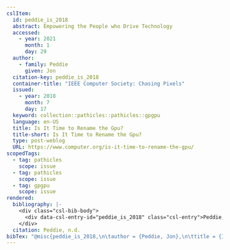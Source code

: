 ```yaml
---
cslItem:
  id: peddie_is_2018
  abstract: Empowering the People who Drive Technology
  accessed:
    - year: 2021
      month: 1
      day: 29
  author:
    - family: Peddie
      given: Jon
  citation-key: peddie_is_2018
  container-title: "IEEE Computer Society: Chasing Pixels"
  issued:
    - year: 2018
      month: 7
      day: 17
  keyword: collection::pathicles::pathicles::gpgpu
  language: en-US
  title: Is It Time to Rename the Gpu?
  title-short: Is It Time to Rename the Gpu?
  type: post-weblog
  URL: https://www.computer.org/is-it-time-to-rename-the-gpu/
scopedTags:
  - tag: pathicles
    scope: issue
  - tag: pathicles
    scope: issue
  - tag: gpgpu
    scope: issue
rendered:
  bibliography: |-
    <div class="csl-bib-body">
      <div data-csl-entry-id="peddie_is_2018" class="csl-entry">Peddie, J. n.d.. Is It Time to Rename the Gpu? <i>IEEE Computer Society: Chasing Pixels</i>. https://www.computer.org/is-it-time-to-rename-the-gpu/</div>
    </div>
  citation: Peddie, n.d.
bibTex: "@misc{peddie_is_2018,\n\tauthor = {Peddie, Jon},\n\ttitle = {Is {It} {Time} to {Rename} the {Gpu}?},\n\thowpublished = {https://www.computer.org/is-it-time-to-rename-the-gpu/},\n}\n\n"
---
```


